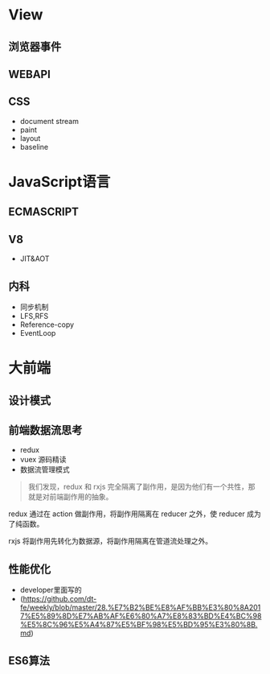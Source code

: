 # View
## 浏览器事件
## WEBAPI
## CSS
- document stream
- paint
- layout
- baseline
# JavaScript语言
## ECMASCRIPT
## V8
- JIT&AOT
## 内科
- 同步机制
- LFS,RFS
- Reference-copy
- EventLoop


# 大前端
## 设计模式
## 前端数据流思考
- redux
- vuex 源码精读
- 数据流管理模式

>我们发现，redux 和 rxjs 完全隔离了副作用，是因为他们有一个共性，那就是对前端副作用的抽象。

redux 通过在 action 做副作用，将副作用隔离在 reducer 之外，使 reducer 成为了纯函数。

rxjs 将副作用先转化为数据源，将副作用隔离在管道流处理之外。

## 性能优化
- developer里面写的
- (https://github.com/dt-fe/weekly/blob/master/28.%E7%B2%BE%E8%AF%BB%E3%80%8A2017%E5%89%8D%E7%AB%AF%E6%80%A7%E8%83%BD%E4%BC%98%E5%8C%96%E5%A4%87%E5%BF%98%E5%BD%95%E3%80%8B.md)

## ES6算法